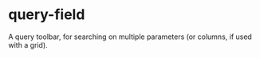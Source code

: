 # query-field
A query toolbar, for searching on multiple parameters (or columns, if used with a grid).
